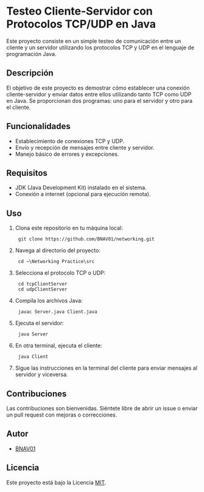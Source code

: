 # Testeo Cliente-Servidor con Protocolos TCP/UDP en Java

Este proyecto consiste en un simple testeo de comunicación entre un cliente y un servidor utilizando los protocolos TCP y UDP en el lenguaje de programación Java.

## Descripción

El objetivo de este proyecto es demostrar cómo establecer una conexión cliente-servidor y enviar datos entre ellos utilizando tanto TCP como UDP en Java. Se proporcionan dos programas: uno para el servidor y otro para el cliente.

## Funcionalidades

- Establecimiento de conexiones TCP y UDP.
- Envío y recepción de mensajes entre cliente y servidor.
- Manejo básico de errores y excepciones.

## Requisitos

- JDK (Java Development Kit) instalado en el sistema.
- Conexión a internet (opcional para ejecución remota).

## Uso

1. Clona este repositorio en tu máquina local:

        git clone https://github.com/BNAV01/networking.git

2. Navega al directorio del proyecto:

        cd ~\Networking Practice\src

3. Selecciona el protocolo TCP o UDP:

        cd tcpClientServer
        cd udpClientServer

5. Compila los archivos Java:

        javac Server.java Client.java

5. Ejecuta el servidor:

        java Server

6. En otra terminal, ejecuta el cliente:

        java Client

7. Sigue las instrucciones en la terminal del cliente para enviar mensajes al servidor y viceversa.

## Contribuciones

Las contribuciones son bienvenidas. Siéntete libre de abrir un issue o enviar un pull request con mejoras o correcciones.

## Autor

- [BNAV01](https://github.com/BNAV01)

## Licencia

Este proyecto está bajo la Licencia [MIT](https://opensource.org/licenses/MIT).

